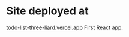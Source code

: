 # Site deployed at 
[todo-list-three-liard.vercel.app](https://todo-list-three-liard.vercel.app/)
First React app.

